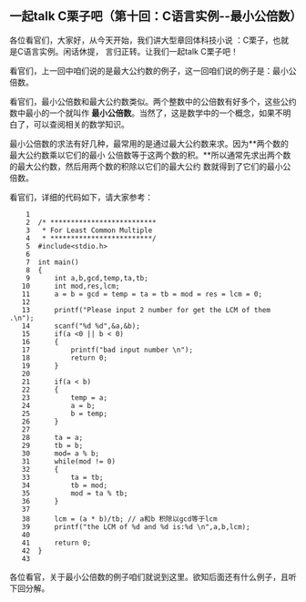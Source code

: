 ## 一起talk C栗子吧（第十回：C语言实例--最小公倍数）
   
 各位看官们，大家好，从今天开始，我们讲大型章回体科技小说 ：C栗子，也就是C语言实例。闲话休提，
言归正转。让我们一起talk C栗子吧！  
  
 看官们，上一回中咱们说的是最大公约数的例子，这一回咱们说的例子是：最小公倍数。 
   
 看官们，最小公倍数和最大公约数类似。两个整数中的公倍数有好多个，这些公约数中最小的一个就叫作
**最小公倍数**。当然了，这是数学中的一个概念，如果不明白了，可以查阅相关的数学知识。 

 最小公倍数的求法有好几种，最常用的是通过最大公约数来求。因为**两个数的最大公约数乘以它们的最小 
公倍数等于这两个数的积。**所以通常先求出两个数的最大公约数，然后用两个数的积除以它们的最大公约
数就得到了它们的最小公倍数。 
  
 看官们，详细的代码如下，请大家参考： 
 ```
     1	
     2	/* **************************
     3	 * For Least Common Multiple
     4	 * *************************/
     5	#include<stdio.h>
     6	
     7	int main()
     8	{
     9		int a,b,gcd,temp,ta,tb;
    10		int mod,res,lcm;
    11		a = b = gcd = temp = ta = tb = mod = res = lcm = 0;
    12	
    13		printf("Please input 2 number for get the LCM of them .\n");
    14		scanf("%d %d",&a,&b);
    15		if(a <0 || b < 0)
    16		{
    17			printf("bad input number \n");
    18			return 0;
    19		}
    20	
    21		if(a < b)
    22		{
    23			temp = a;
    24			a = b;
    25			b = temp;
    26		}
    27	
    28		ta = a;
    29		tb = b;
    30		mod= a % b;
    31		while(mod != 0)
    32		{
    33			ta = tb;
    34			tb = mod;
    35			mod = ta % tb;
    36		}
    37	
    38		lcm = (a * b)/tb; // a和b 积除以gcd等于lcm
    39		printf("the LCM of %d and %d is:%d \n",a,b,lcm);
    40	
    41		return 0;
    42	}
    43	

 ```
 各位看官，关于最小公倍数的例子咱们就说到这里。欲知后面还有什么例子，且听下回分解。 
   
